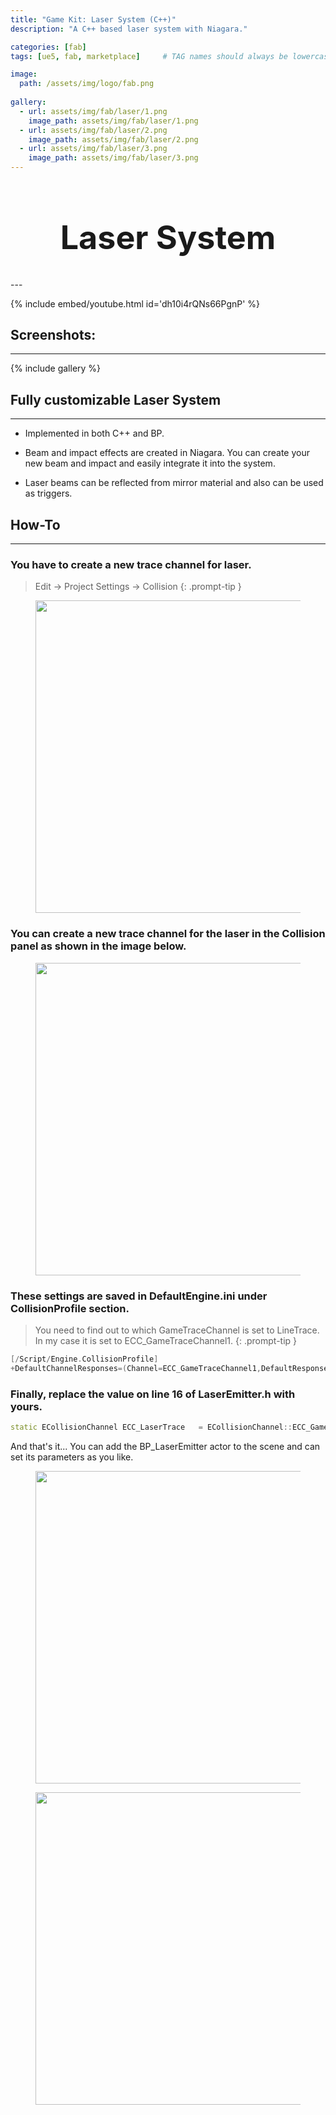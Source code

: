```yaml
---
title: "Game Kit: Laser System (C++)"
description: "A C++ based laser system with Niagara."

categories: [fab]
tags: [ue5, fab, marketplace]     # TAG names should always be lowercase

image:
  path: /assets/img/logo/fab.png
  
gallery:
  - url: assets/img/fab/laser/1.png
    image_path: assets/img/fab/laser/1.png
  - url: assets/img/fab/laser/2.png
    image_path: assets/img/fab/laser/2.png
  - url: assets/img/fab/laser/3.png
    image_path: assets/img/fab/laser/3.png
---
```


<h1 style="text-align: center; font-size: 52px;">Laser System</h1>
---

{% include embed/youtube.html id='dh10i4rQNs66PgnP' %}

## Screenshots:
---

{% include gallery %}

## Fully customizable Laser System
---

* Implemented in both C++ and BP.

* Beam and impact effects are created in Niagara. You can create your new beam and impact and easily integrate it into the system.

* Laser beams can be reflected from mirror material and also can be used as triggers.

## How-To
---

### You have to create a new trace channel for laser. 

  > Edit -> Project Settings -> Collision
  {: .prompt-tip }

  <figure class="align-center" style="text-align: center;">
    <a href="/assets/img/fab/laser/T/1.jpg">
      <img src="/assets/img/fab/laser/T/1.jpg"  width="500" alt="">
    </a>
  </figure>


### You can create a new trace channel for the laser in the Collision panel as shown in the image below. 

  <figure class="align-center" style="text-align: center;">
    <a href="/assets/img/fab/laser/T/2.jpg">
      <img src="/assets/img/fab/laser/T/2.jpg"  width="500" alt="">
    </a>
  </figure>

### These settings are saved in DefaultEngine.ini under CollisionProfile section.

  > You need to find out to which GameTraceChannel is set to LineTrace. In my case it is set to ECC_GameTraceChannel1.
  {: .prompt-tip }

  ```cpp
  [/Script/Engine.CollisionProfile]
  +DefaultChannelResponses=(Channel=ECC_GameTraceChannel1,DefaultResponse=ECR_Block,bTraceType=True,bStaticObject=False,Name="LaserTrace")
  ```

### Finally, replace the value on line 16 of LaserEmitter.h with yours.

  ```cpp
  static ECollisionChannel ECC_LaserTrace	= ECollisionChannel::ECC_GameTraceChannel1;
  ```

  And that's it... You can add the BP_LaserEmitter actor to the scene and can set its parameters as you like.

  <figure class="align-center" style="text-align: center;">
    <a href="/assets/img/fab/laser/T/3.jpg">
      <img src="/assets/img/fab/laser/T/3.jpg"  width="500" alt="">
    </a>
  </figure>

  <figure class="align-center" style="text-align: center;">
    <a href="/assets/img/fab/laser/T/4.jpg">
      <img src="/assets/img/fab/laser/T/4.jpg"  width="500" alt="">
    </a>
  </figure>